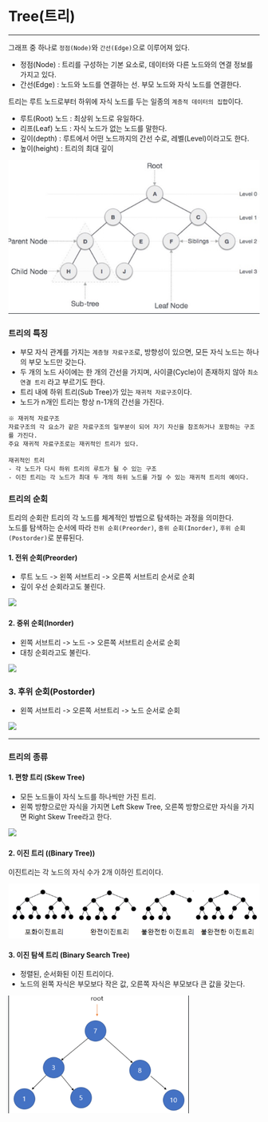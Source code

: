 # Tree(트리)

---

그래프 중 하나로 `정점(Node)`와 `간선(Edge)`으로 이루어져 있다.

- 정점(Node) : 트리를 구성하는 기본 요소로, 데이터와 다른 노드와의 연결 정보를 가지고 있다.
- 간선(Edge) : 노드와 노드를 연결하는 선. 부모 노드와 자식 노드를 연결한다.

트리는 루트 노드로부터 하위에 자식 노드를 두는 일종의 `계층적 데이터의 집합`이다.
- 루트(Root) 노드 : 최상위 노드로 유일하다.
- 리프(Leaf) 노드 : 자식 노드가 없는 노드를 말한다.
- 깊이(depth) : 루트에서 어떤 노드까지의 간선 수로, 레벨(Level)이라고도 한다.
- 높이(height) : 트리의 최대 깊이

![img.png](img/Tree.png)

### 트리의 특징
- 부모 자식 관계를 가지는 `계층형 자료구조`로, 방향성이 있으면, 모든 자식 노드는 하나의 부모 노드만 갖는다.
- 두 개의 노드 사이에는 한 개의 간선을 가지며, 사이클(Cycle)이 존재하지 않아 `최소 연결 트리` 라고 부르기도 한다.
- 트리 내에 하위 트리(Sub Tree)가 있는 `재귀적 자료구조`이다.
- 노드가 n개인 트리는 항상 n-1개의 간선을 가진다.
```
※ 재귀적 자료구조
자료구조의 각 요소가 같은 자료구조의 일부분이 되어 자기 자신을 참조하거나 포함하는 구조를 가진다.
주요 재귀적 자료구조로는 재귀적인 트리가 있다.

재귀적인 트리
- 각 노드가 다시 하위 트리의 루트가 될 수 있는 구조
- 이진 트리는 각 노드가 최대 두 개의 하위 노드를 가질 수 있는 재귀적 트리의 예이다.
```

### 트리의 순회
트리의 순회란 트리의 각 노드를 체계적인 방법으로 탐색하는 과정을 의미한다.<br>
노드를 탐색하는 순서에 따라 `전위 순회(Preorder)`, `중위 순회(Inorder)`, `후위 순회(Postorder)`로 분류된다.

#### 1. 전위 순회(Preorder)
- 루트 노드 -> 왼쪽 서브트리 -> 오른쪽 서브트리 순서로 순회
- 깊이 우선 순회라고도 불린다.

<img src="https://user-images.githubusercontent.com/102718303/209254137-f1ef93ab-63bc-4d36-95a0-93384b30e37b.gif">


#### 2. 중위 순회(Inorder)
- 왼쪽 서브트리 -> 노드 -> 오른쪽 서브트리 순서로 순회
- 대칭 순회라고도 불린다.

<img src="https://upload.wikimedia.org/wikipedia/commons/4/48/Inorder-traversal.gif">


### 3. 후위 순회(Postorder)
- 왼쪽 서브트리 -> 오른쪽 서브트리 -> 노드 순서로 순회

<img src="https://upload.wikimedia.org/wikipedia/commons/2/28/Postorder-traversal.gif">

---

### 트리의 종류

#### 1. 편향 트리 (Skew Tree)
- 모든 노드들이 자식 노드를 하나씩만 가진 트리.
- 왼쪽 방향으로만 자식을 가지면 Left Skew Tree, 오른쪽 방향으로만 자식을 가지면 Right Skew Tree라고 한다.

<img src="https://user-images.githubusercontent.com/102718303/209174882-074b3284-eac8-435d-bcea-2e99740e9cb5.png">

#### 2. 이진 트리 ((Binary Tree))
이진트리는 각 노드의 자식 수가 2개 이하인 트리이다.

![img.png](img/BinaryTree.png)

#### 3. 이진 탐색 트리 (Binary Search Tree)
- 정렬된, 순서화된 이진 트리이다.
- 노드의 왼쪽 자식은 부모보다 작은 값, 오른쪽 자식은 부모보다 큰 값을 갖는다.

![img.png](img/BinarySearchTree.png)